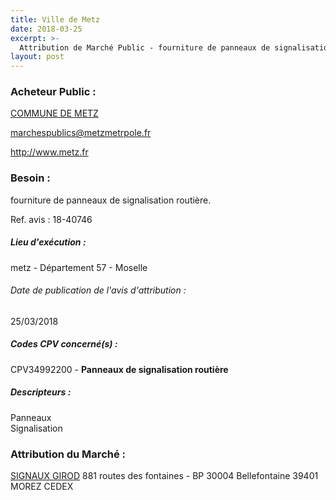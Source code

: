 ```yaml
---
title: Ville de Metz
date: 2018-03-25
excerpt: >-
  Attribution de Marché Public - fourniture de panneaux de signalisation routière.
layout: post
---
```


### Acheteur Public : 
<a href="/acheteur-135/siren-215704636"> COMMUNE DE METZ</a><br/>



marchespublics@metzmetrpole.fr


http://www.metz.fr
### Besoin :

fourniture de panneaux de signalisation routière.

Ref. avis : 18-40746


##### Lieu d'exécution :

metz - Département 57 - Moselle

###### Date de publication de l'avis d'attribution : 
25/03/2018

##### Codes CPV concerné(s) :
CPV34992200 - **Panneaux de signalisation routière** <br/>

##### Descripteurs :
Panneaux <br/>
Signalisation <br/>

### Attribution du Marché :
<a href="/entreprise-582/siren-959502345"> SIGNAUX GIROD</a>    881 routes des fontaines - BP 30004 Bellefontaine 39401 MOREZ CEDEX <br/>
